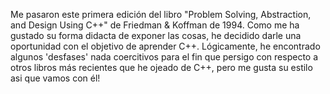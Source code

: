 Me pasaron este primera edición del libro "Problem Solving, Abstraction, and Design Using C++" de Friedman & Koffman de 1994. Como me ha gustado
su forma didacta de exponer las cosas, he decidido darle una oportunidad con el objetivo de aprender C++. Lógicamente, he encontrado algunos
'desfases' nada coercitivos para el fin que persigo con respecto a otros libros más recientes que he ojeado de C++, pero me gusta su estilo 
asi que vamos con él!
